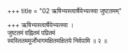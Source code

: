 +++
title = "02 ऋषिभ्यस्त्वार्षेयेभ्यत्स्वा जुष्टतमम्"

+++
ऋषिभ्यस्त्वार्षेयेभ्यत्स्वा ।  
जुष्टतमं वह्नितमं पप्रितमं  
स्वस्तितममूर्जोभागमक्षितमक्षितये निर्वपामि ॥ २ ॥